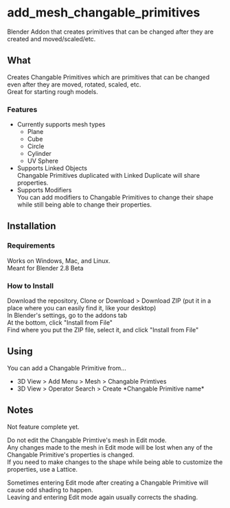 # add_mesh_changable_primitives
Blender Addon that creates primitives that can be changed after they are created and moved/scaled/etc.

## What
Creates Changable Primitives which are primitives that can be changed even after they are moved, rotated, scaled, etc.  
Great for starting rough models.  
### Features
* Currently supports mesh types  
  * Plane
  * Cube
  * Circle
  * Cylinder  
  * UV Sphere  
* Supports Linked Objects  
Changable Primitives duplicated with Linked Duplicate will share properties.
* Supports Modifiers  
You can add modifiers to Changable Primitives to change their shape while still being able to change their properties.

## Installation  
### Requirements  
Works on Windows, Mac, and Linux.  
Meant for Blender 2.8 Beta
### How to Install  
Download the repository, Clone or Download > Download ZIP (put it in a place where you can easily find it, like your desktop)  
In Blender's settings, go to the addons tab  
At the bottom, click "Install from File"  
Find where you put the ZIP file, select it, and click "Install from File" 

## Using
You can add a Changable Primitive from...
* 3D View > Add Menu > Mesh > Changable Primtives
* 3D View > Operator Search > Create \*Changable Primitive name\*  
## Notes
Not feature complete yet.  

Do not edit the Changable Primtive's mesh in Edit mode.  
Any changes made to the mesh in Edit mode will be lost when any of the Changable Primitive's properties is changed.  
If you need to make changes to the shape while being able to customize the properties, use a Lattice.

Sometimes entering Edit mode after creating a Changable Primitive will cause odd shading to happen.  
Leaving and entering Edit mode again usually corrects the shading.  
